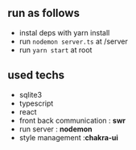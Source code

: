 ## run as follows

- instal deps with yarn install
- run `nodemon server.ts` at /server
- run `yarn start` at root

## used techs

- sqlite3
- typescript
- react
- front back communication : **swr**
- run server : **nodemon**
- style management :**chakra-ui**
